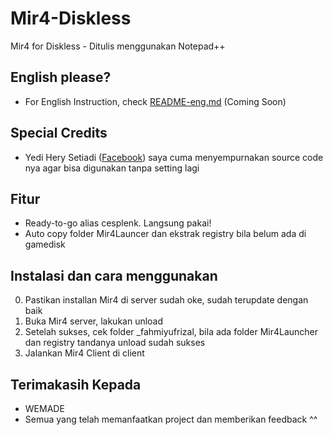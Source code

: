 # Mir4-Diskless

Mir4 for Diskless - Ditulis menggunakan Notepad++

## English please?

- For English Instruction, check [README-eng.md](#) (Coming Soon)

## Special Credits

- Yedi Hery Setiadi ([Facebook](https://www.facebook.com/yedihery)) saya cuma menyempurnakan source code nya agar bisa digunakan tanpa setting lagi

## Fitur

- Ready-to-go alias cesplenk. Langsung pakai!
- Auto copy folder Mir4Launcer dan ekstrak registry bila belum ada di gamedisk

## Instalasi dan cara menggunakan

0. Pastikan installan Mir4 di server sudah oke, sudah terupdate dengan baik
1. Buka Mir4 server, lakukan unload
2. Setelah sukses, cek folder _fahmiyufrizal, bila ada folder Mir4Launcher dan registry tandanya unload sudah sukses
3. Jalankan Mir4 Client di client

## Terimakasih Kepada

- WEMADE
- Semua yang telah memanfaatkan project dan memberikan feedback ^^
